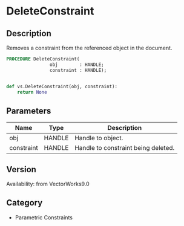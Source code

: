 # DeleteConstraint

## Description
Removes a constraint from the referenced object in the document.

```pascal
PROCEDURE DeleteConstraint(
				obj        : HANDLE;
				constraint : HANDLE);
```

```python

def vs.DeleteConstraint(obj, constraint):
    return None
```

## Parameters
|Name|Type|Description|
|---|---|---|
|obj|HANDLE|Handle to object.|
|constraint|HANDLE|Handle to constraint being deleted.|

## Version
Availability: from VectorWorks9.0
## Category
* Parametric Constraints

